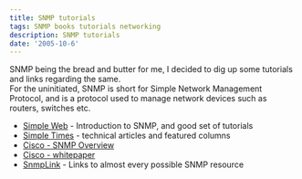 ```yaml
---
title: SNMP tutorials
tags: SNMP books tutorials networking
description: SNMP tutorials
date: '2005-10-6'
---
```


SNMP being the bread and butter for me, I decided to dig up some tutorials and links regarding the same.  
For the uninitiated, SNMP is short for Simple Network Management Protocol, and is a protocol used to manage network devices such as routers, switches etc.

* [Simple Web][0] - Introduction to SNMP, and good set of tutorials
* [Simple Times][1] - technical articles and featured columns
* [Cisco - SNMP Overview][2]
* [Cisco - whitepaper][3]
* [SnmpLink][4] - Links to almost every possible SNMP resource


[0]: http://www.simpleweb.org/
[1]: http://www.simple-times.org/pub/toc.html
[2]: http://www.cisco.com/warp/public/535/3.html
[3]: http://www.cisco.com/univercd/cc/td/doc/cisintwk/ito_doc/snmp.htm
[4]: http://www.snmplink.org/
